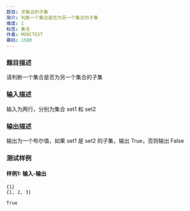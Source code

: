 ```yaml
---
题目: 求集合的子集
简介: 判断一个集合是否为另一个集合的子集
难度: 1
标签: 集合
作者: MOOCTEST
慕码: 1580
---
```


### 题目描述

请判断一个集合是否为另一个集合的子集

### 输入描述

输入为两行，分别为集合 set1 和 set2

### 输出描述

输出为一个布尔值，如果 set1 是 set2 的子集，输出 True，否则输出 False

### 测试样例

#### 样例1: 输入-输出

```
{1}
{1, 2, 3}
```

```
True
```
